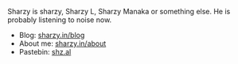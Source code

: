 Sharzy is sharzy, Sharzy L, Sharzy Manaka or something else. He is probably listening to noise now. 

- Blog: [sharzy.in/blog](https://sharzy.in/blog)
- About me: [sharzy.in/about](https://sharzy.in/about)
- Pastebin: [shz.al](https://shz.al)
